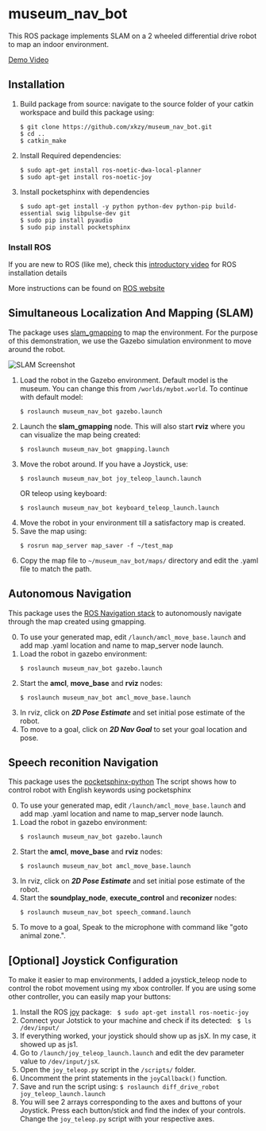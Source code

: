 
# museum_nav_bot

This ROS package implements SLAM on a 2 wheeled differential drive robot to map an indoor environment. 

[Demo Video](https://youtu.be/jbd2p1llsqA) 

## Installation
1. Build package from source: navigate to the source folder of your catkin workspace and build this package using:
	```
	$ git clone https://github.com/xkzy/museum_nav_bot.git
	$ cd ..
	$ catkin_make
	```
2. Install Required dependencies:
	```
	$ sudo apt-get install ros-noetic-dwa-local-planner
	$ sudo apt-get install ros-noetic-joy
	```

3. Install pocketsphinx with dependencies

	```
	$ sudo apt-get install -y python python-dev python-pip build-essential swig libpulse-dev git
	$ sudo pip install pyaudio
	$ sudo pip install pocketsphinx
	```

### Install ROS

If you are new to ROS (like me), check this [introductory video](https://www.youtube.com/watch?v=9U6GDonGFHw) for ROS installation details

More instructions can be found on [ROS website](http://wiki.ros.org/ROS/Installation)

## Simultaneous Localization And Mapping (SLAM)

The package uses [slam_gmapping](http://wiki.ros.org/slam_gmapping) to map the environment. For the purpose of this demonstration, we use the Gazebo simulation environment to move around the robot. 

![SLAM Screenshot](https://github.com/xkzy/museum_nav_bot/raw/master/screenshots/slam_gmapping_resized.gif)

1. Load the robot in the Gazebo environment. Default model is the museum. You can change this from ```/worlds/mybot.world```. To continue with default model:
	```
	$ roslaunch museum_nav_bot gazebo.launch 
	```
2. Launch the **slam_gmapping** node. This will also start **rviz** where you can visualize the map being created:
	```
	$ roslaunch museum_nav_bot gmapping.launch
	```
3. Move the robot around. If you have a Joystick, use:
	 ```
	 $ roslaunch museum_nav_bot joy_teleop_launch.launch
	 ```
	 OR 
	 teleop using keyboard:
	 ```
	 $ roslaunch museum_nav_bot keyboard_teleop_launch.launch
	 ```
4. Move the robot in your environment till a satisfactory map is created. 
5. Save the map using:
	```
	$ rosrun map_server map_saver -f ~/test_map
	```
6. Copy the map file to ```~/museum_nav_bot/maps/``` directory and edit the .yaml file to match the path. 
	
## Autonomous Navigation
This package uses the [ROS Navigation stack](http://wiki.ros.org/navigation) to autonomously navigate through the map created using gmapping. 
  
0. To use your generated map, edit ```/launch/amcl_move_base.launch``` and add map .yaml location and name to map_server node launch.
1. Load the robot in gazebo environment:
	```
	$ roslaunch museum_nav_bot gazebo.launch 
	```
2. Start the **amcl**, **move_base** and **rviz** nodes:
	```
	$ roslaunch museum_nav_bot amcl_move_base.launch
	```
3. In rviz, click on ***2D Pose Estimate*** and set initial pose estimate of the robot.
4. To move to a goal, click on ***2D Nav Goal*** to set your goal location and pose. 
## Speech reconition Navigation
This package uses the [pocketsphinx-python](https://github.com/cmusphinx/pocketsphinx-python) The script shows how to control robot with English keywords using pocketsphinx
  
0. To use your generated map, edit ```/launch/amcl_move_base.launch``` and add map .yaml location and name to map_server node launch.
1. Load the robot in gazebo environment:
	```
	$ roslaunch museum_nav_bot gazebo.launch 
	```
2. Start the **amcl**, **move_base** and **rviz** nodes:
	```
	$ roslaunch museum_nav_bot amcl_move_base.launch
	```
3. In rviz, click on ***2D Pose Estimate*** and set initial pose estimate of the robot.
4. Start the **soundplay_node**, **execute_control** and **reconizer** nodes:
	```
	$ roslaunch museum_nav_bot speech_command.launch
	```
4. To move to a goal, Speak to the microphone with command like "goto animal zone.".  

##  [Optional] Joystick Configuration 

To make it easier to map environments, I added a joystick_teleop node to control the robot movement using my xbox controller. If you are using some other controller, you can easily map your buttons:

1. Install the ROS [joy](http://wiki.ros.org/joy) package:
	``` $ sudo apt-get install ros-noetic-joy``` 
2. Connect your Jotstick to your machine and check if its detected:
	```	$ ls /dev/input/```
3. If everything worked, your joystick should show up as jsX. In my case, it showed up as js1.
4. Go to ```/launch/joy_teleop_launch.launch``` and edit the dev parameter value to ```/dev/input/jsX```.
5. Open the ```joy_teleop.py``` script in the ```/scripts/``` folder.
6.  Uncomment the print statements in the ```joyCallback()``` function.
7. Save and run the script using:
	```$ roslaunch diff_drive_robot joy_teleop_launch.launch ```
8. You will see 2 arrays corresponding to the axes and buttons of your Joystick. Press each button/stick and find the index of your controls. Change the ```joy_teleop.py``` script with your respective axes.

